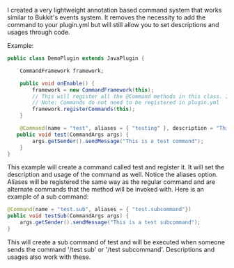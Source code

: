 I created a very lightweight annotation based command system that works similar to Bukkit's events system. It removes the necessity to add the command to your plugin.yml but will still allow you to set descriptions and usages through code.

Example:
```java
public class DemoPlugin extends JavaPlugin {

    CommandFramework framework;

    public void onEnable() {
        framework = new CommandFramework(this);
        // This will register all the @Command methods in this class. It can be done with any object
        // Note: Commands do not need to be registered in plugin.yml
        framework.registerCommands(this);
    }

    @Command(name = "test", aliases = { "testing" }, description = "This is a test command", usage = "This is how you use it")
   public void test(CommandArgs args) {
        args.getSender().sendMessage("This is a test command");
    }
}
```
This example will create a command called test and register it. It will set the description and usage of the command as well. Notice the aliases option. Aliases will be registered the same way as the regular command and are alternate commands that the method will be invoked with. Here is an example of a sub command:
```java
@Command(name = "test.sub", aliases = { "test.subcommand"})
public void testSub(CommandArgs args) {
    args.getSender().sendMessage("This is a test subcommand");
}
```
This will create a sub command of test and will be executed when someone sends the command '/test sub' or '/test subcommand'. Descriptions and usages also work with these.
